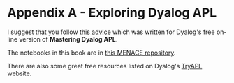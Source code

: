 # Appendix A - Exploring Dyalog APL

I suggest that you follow [this advice](https://rojergs.github.io/MDAPL/README.html)
which was written for Dyalog's free on-line version of **Mastering Dyalog APL**.

The notebooks in this book are in [this MENACE repository](https://github.com/romilly/o-x-o).

There are also some great free resources listed on Dyalog's [TryAPL](https://tryapl.org/) website.


